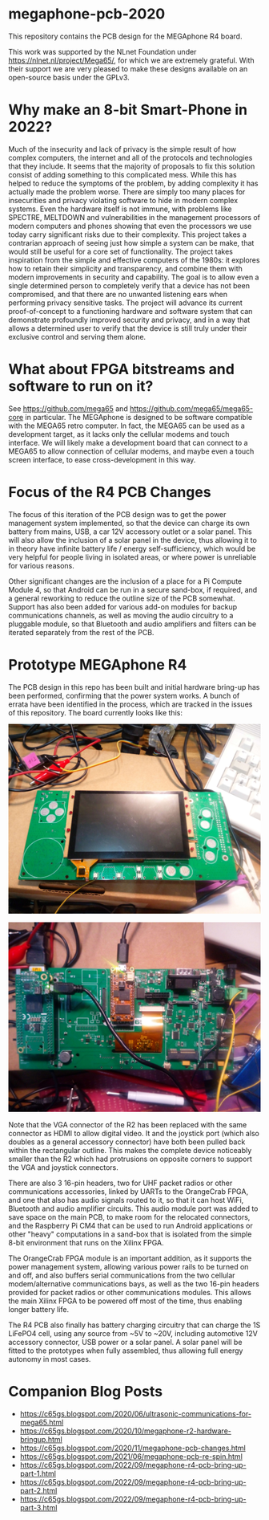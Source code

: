 # megaphone-pcb-2020

This repository contains the PCB design for the MEGAphone R4 board.

This work was supported by the NLnet Foundation under https://nlnet.nl/project/Mega65/, for which we are extremely grateful. With their support we are very pleased to make these designs available on an open-source basis under the GPLv3.

# Why make an 8-bit Smart-Phone in 2022?

Much of the insecurity and lack of privacy is the simple result of how complex computers, the internet and all of the protocols and technologies that they include. It seems that the majority of proposals to fix this solution consist of adding something to this complicated mess. While this has helped to reduce the symptoms of the problem, by adding complexity it has actually made the problem worse. There are simply too many places for insecurities and privacy violating software to hide in modern complex systems. Even the hardware itself is not immune, with problems like SPECTRE, MELTDOWN and vulnerabilities in the management processors of modern computers and phones showing that even the processors we use today carry significant risks due to their complexity. This project takes a contrarian approach of seeing just how simple a system can be make, that would still be useful for a core set of functionality. The project takes inspiration from the simple and effective computers of the 1980s: it explores how to retain their simplicity and transparency, and combine them with modern improvements in security and capability. The goal is to allow even a single determined person to completely verify that a device has not been compromised, and that there are no unwanted listening ears when performing privacy sensitive tasks. The project will advance its current proof-of-concept to a functioning hardware and software system that can demonstrate profoundly improved security and privacy, and in a way that allows a determined user to verify that the device is still truly under their exclusive control and serving them alone.

# What about FPGA bitstreams and software to run on it?

See https://github.com/mega65 and https://github.com/mega65/mega65-core in particular.  The MEGAphone is designed to be software compatible with the MEGA65 retro computer. In fact, the MEGA65 can be used as a development target, as it lacks only the cellular modems and touch interface. We will likely make a development board that can connect to a MEGA65 to allow connection of cellular modems, and maybe even a touch screen interface, to ease cross-development in this way.

# Focus of the R4 PCB Changes

The focus of this iteration of the PCB design was to get the power management system implemented, so that the device can charge its own battery from mains, USB, a car 12V accessory outlet or a solar panel. This will also allow the inclusion of a solar panel in the device, thus allowing it to in theory have infinite battery life / energy self-sufficiency, which would be very helpful for people living in isolated areas, or where power is unreliable for various reasons.

Other significant changes are the inclusion of a place for a Pi Compute Module 4, so that Android can be run in a secure sand-box, if required, and a general reworking to reduce the outline size of the PCB somewhat.  Support has also been added for various add-on modules for backup communications channels, as well as moving the audio circuitry to a pluggable module, so that Bluetooth and audio amplifiers and filters can be iterated separately from the rest of the PCB.

# Prototype MEGAphone R4

The PCB design in this repo has been built and initial hardware bring-up has been performed, confirming that the power system works.  A bunch of errata have been identified in the process, which are tracked in the issues of this repository.  The board currently looks like this:

![Front of MEGAphone R4 PCB, with LCD panel fitted](./images/MEGAphoneR4-With-Panel.jpg)

![Rear of MEGAphone R4 PCB, with TE0725 and OrangeCrab FPGA modules fitted](./images/MEGAphoneR4-rear-with-FPGAs.jpg)

Note that the VGA connector of the R2 has been replaced with the same connector as HDMI to allow digital video. It and the joystick port
(which also doubles as a general accessory connector) have both been pulled back within the rectangular outline. This makes the complete device noticeably smaller than the R2 which had protrusions on opposite corners to support the VGA and joystick connectors.

There are also 3 16-pin headers, two for UHF packet radios or other communications accessories, linked by UARTs to the OrangeCrab FPGA, and one that also has audio signals routed to it, so that it can host WiFi, Bluetooth and audio amplifier circuits. This audio module port was
added to save space on the main PCB, to make room for the relocated connectors, and the Raspberry Pi CM4 that can be used to run Android applications or other "heavy" computations in a sand-box that is isolated from the simple 8-bit environment that runs on the Xilinx FPGA.

The OrangeCrab FPGA module is an important addition, as it supports the power management system, allowing various power rails to be turned on and off, and also buffers serial communications from the two cellular modem/alternative communications bays, as well as the two 16-pin headers provided for packet radios or other communications modules.  This allows the main Xilinx FPGA to be powered off most of the time, thus enabling longer battery life.

The R4 PCB also finally has battery charging circuitry that can charge the 1S LiFePO4 cell, using any source from ~5V to ~20V, including automotive 12V accessory connector, USB power or a solar panel.  A solar panel will be fitted to the prototypes when fully assembled, thus allowing full energy autonomy in most cases.


# Companion Blog Posts

* https://c65gs.blogspot.com/2020/06/ultrasonic-communications-for-mega65.html
* https://c65gs.blogspot.com/2020/10/megaphone-r2-hardware-bringup.html
* https://c65gs.blogspot.com/2020/11/megaphone-pcb-changes.html
* https://c65gs.blogspot.com/2021/06/megaphone-pcb-re-spin.html
* https://c65gs.blogspot.com/2022/09/megaphone-r4-pcb-bring-up-part-1.html
* https://c65gs.blogspot.com/2022/09/megaphone-r4-pcb-bring-up-part-2.html
* https://c65gs.blogspot.com/2022/09/megaphone-r4-pcb-bring-up-part-3.html
